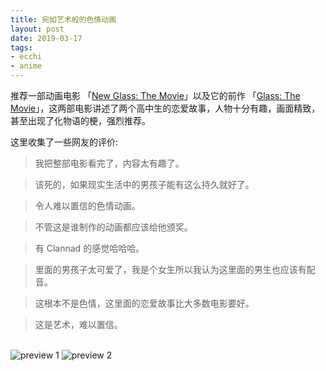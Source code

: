 ```yaml
---
title: 宛如艺术般的色情动画
layout: post
date: 2019-03-17
tags: 
- ecchi
- anime
---
```


推荐一部动画电影 「[New Glass: The Movie](https://hanime.tv/hentai-videos/new-glass-the-movie)」以及它的前作 「[Glass: The Movie](https://hanime.tv/hentai-videos/glass-the-movie)」，这两部电影讲述了两个高中生的恋爱故事，人物十分有趣，画面精致，甚至出现了化物语的梗，强烈推荐。

这里收集了一些网友的评价:

> 我把整部电影看完了，内容太有趣了。

> 该死的，如果现实生活中的男孩子能有这么持久就好了。

> 令人难以置信的色情动画。

> 不管这是谁制作的动画都应该给他颁奖。

> 有 Clannad 的感觉哈哈哈。

> 里面的男孩子太可爱了，我是个女生所以我认为这里面的男生也应该有配音。

> 这根本不是色情，这里面的恋爱故事比大多数电影要好。

> 这是艺术，难以置信。

<br>

<img src="https://ws2.sinaimg.cn/large/006tKfTcgy1g166rf69wyj31i50u0x1e.jpg" alt="preview 1">

<img src="https://ws1.sinaimg.cn/large/006tKfTcgy1g166omrth9j31hq0u0kcc.jpg" alt="preview 2">
